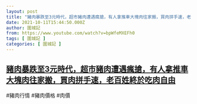 ```yaml
---
layout: post
title: "豬肉暴跌至3元時代，超市豬肉遭遇瘋搶，有人拿推車大塊肉往家搬，買肉拼手速，老百姓終於吃肉自由"
date: 2021-10-11T15:44:50.000Z
author: 圍城記
from: https://www.youtube.com/watch?v=bpWfeMXEFh0
tags: [ 圍城記 ]
categories: [ 圍城記 ]
---
```

<!--1633967090000-->
[豬肉暴跌至3元時代，超市豬肉遭遇瘋搶，有人拿推車大塊肉往家搬，買肉拼手速，老百姓終於吃肉自由](https://www.youtube.com/watch?v=bpWfeMXEFh0)
------

<div>
#豬肉行情 #豬肉價格 #肉價
</div>
